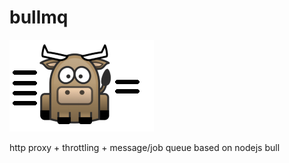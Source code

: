 bullmq
======
<img alt="" src="doc/bullmq.png"/>

http proxy + throttling + message/job queue based on nodejs bull
